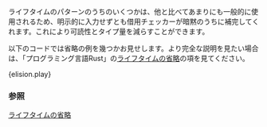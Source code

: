 <!-- Some lifetime patterns are overwelmingly common and so the borrow checker
will implicitly add them to save typing and to improve readability.
This process of implicit addition is called elision. Elision exists in Rust
solely because these patterns are common. -->
ライフタイムのパターンのうちのいくつかは、他と比べてあまりにも一般的に使用されるため、明示的に入力せずとも借用チェッカーが暗黙のうちに補完してくれます。これにより可読性とタイプ量を減らすことができます。


<!-- The following code shows a few examples of elision. For a more comprehensive
description of elision, see [lifetime elision][elision] in the book. -->
以下のコードでは省略の例を幾つかお見せします。より完全な説明を見たい場合は、「プログラミング言語Rust」の[ライフタイムの省略](elision-ja)の項を見てください。

{elision.play}

<!--
### See also:
-->
### 参照

[ライフタイムの省略][elision-ja]

[elision-ja]: https://rust-lang-ja.github.io/the-rust-programming-language-ja/1.6/book/lifetimes.html#ライフタイムの省略
